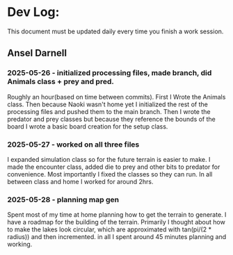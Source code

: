 # Dev Log:

This document must be updated daily every time you finish a work session.

## Ansel Darnell

### 2025-05-26 - initialized processing files, made branch, did Animals class + prey and pred.
Roughly an hour(based on time between commits). First I Wrote the Animals class. Then because Naoki wasn't home yet I initialized the rest of the processing files and pushed them to the main branch. Then I wrote the predator and prey classes but because they reference the bounds of the board I wrote a basic board creation for the setup class.

### 2025-05-27 - worked on all three files
I expanded simulation class so for the future terrain is easier to make. I made the encounter class, added die to prey and other bits to predator for convenience. Most importantly I fixed the classes so they can run. In all between class and home I worked for around 2hrs.

### 2025-05-28 - planning map gen
Spent most of my time at home planning how to get the terrain to generate. I have a roadmap for the building of the terrain. Primarily I thought about how to make the lakes look circular, which are approximated with tan(pi/(2 * radius)) and then incremented. in all I spent around 45 minutes planning and working.
